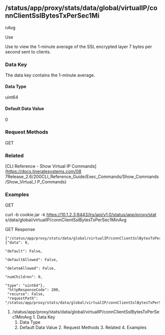 ## /status/app/proxy/stats/data/global/virtualIP/connClientSslBytesTxPerSec1Mi
nAvg

Use

Use to view the 1-minute average of the SSL encrypted layer 7 bytes per second
sent to clients.

### Data Key

The data key contains the 1-minute average.

#### Data Type

uint64

#### Default Data Value

0

### Request Methods

GET

### Related

[CLI Reference - Show Virtual IP Commands](https://docs.lineratesystems.com/08
7Release_2.6/200CLI_Reference_Guide/Exec_Commands/Show_Commands/Show_Virtual_I
P_Commands)

### Examples

GET

curl -b cookie.jar -k https://10.1.2.3:8443/lrs/api/v1.0/status/app/proxy/stat
s/data/global/virtualIP/connClientSslBytesTxPerSec1MinAvg

GET Response

    
    
    {"/status/app/proxy/stats/data/global/virtualIP/connClientSslBytesTxPerSec1MinAvg": {"data": 0,
                                                                                          "default": False,
                                                                                          "defaultAllowed": False,
                                                                                          "deleteAllowed": False,
                                                                                          "numChildren": 0,
                                                                                          "type": "uint64"},
     "httpResponseCode": 200,
     "recurse": False,
     "requestPath": "/status/app/proxy/stats/data/global/virtualIP/connClientSslBytesTxPerSec1MinAvg"}
    

  1. /status/app/proxy/stats/data/global/virtualIP/connClientSslBytesTxPerSec1MinAvg
    1. Data Key
      1. Data Type
      2. Default Data Value
    2. Request Methods
    3. Related
    4. Examples

